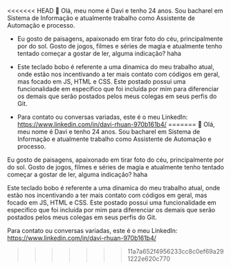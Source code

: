<<<<<<< HEAD
 👋 Olá, meu nome é Davi e tenho 24 anos. Sou bacharel em Sistema de Informação e atualmente trabalho como Assistente de Automação e processo.
-  Eu gosto de paisagens, apaixonado em tirar foto do céu, principalmente por do sol. Gosto de jogos, filmes e séries de magia e atualmente tenho tentado começar a gostar de ler, alguma indicação? haha
- Este teclado bobo é referente a uma dinamica do meu trabalho atual, onde estão nos incentivando a ter mais contato com códigos em geral, mas focado em JS, HTML e CSS. Este postado possui uma funcionalidade em especifico que foi incluída por mim para diferenciar os demais que serão postados pelos meus colegas em seus perfis do Git.
 
- Para contato ou conversas variadas, este é o meu LinkedIn: https://www.linkedin.com/in/davi-rhuan-970b161b4/
=======
👋 Olá, meu nome é Davi e tenho 24 anos. Sou bacharel em Sistema de Informação e atualmente trabalho como Assistente de Automação e processo.

Eu gosto de paisagens, apaixonado em tirar foto do céu, principalmente por do sol. Gosto de jogos, filmes e séries de magia e atualmente tenho tentado começar a gostar de ler, alguma indicação? haha

Este teclado bobo é referente a uma dinamica do meu trabalho atual, onde estão nos incentivando a ter mais contato com códigos em geral, mas focado em JS, HTML e CSS. Este postado possui uma funcionalidade em especifico que foi incluída por mim para diferenciar os demais que serão postados pelos meus colegas em seus perfis do Git.

Para contato ou conversas variadas, este é o meu LinkedIn: https://www.linkedin.com/in/davi-rhuan-970b161b4/
>>>>>>> 11a7a652f4956233cc8c0ef69a291222e620c770
